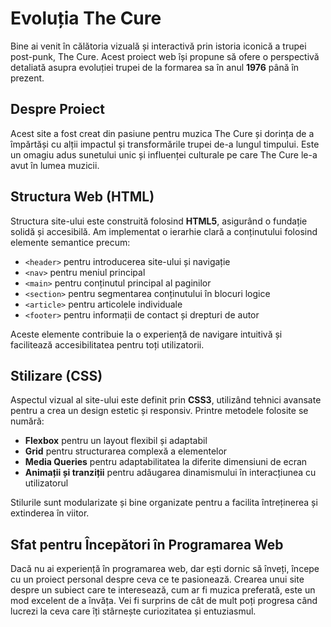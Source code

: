 # Evoluția The Cure

Bine ai venit în călătoria vizuală și interactivă prin istoria iconică a trupei post-punk, The Cure. Acest proiect web își propune să ofere o perspectivă detaliată asupra evoluției trupei de la formarea sa în anul **1976** până în prezent.

## Despre Proiect

Acest site a fost creat din pasiune pentru muzica The Cure și dorința de a împărtăși cu alții impactul și transformările trupei de-a lungul timpului. Este un omagiu adus sunetului unic și influenței culturale pe care The Cure le-a avut în lumea muzicii.

## Structura Web (HTML)

Structura site-ului este construită folosind **HTML5**, asigurând o fundație solidă și accesibilă. Am implementat o ierarhie clară a conținutului folosind elemente semantice precum:

- `<header>` pentru introducerea site-ului și navigație
- `<nav>` pentru meniul principal
- `<main>` pentru conținutul principal al paginilor
- `<section>` pentru segmentarea conținutului în blocuri logice
- `<article>` pentru articolele individuale
- `<footer>` pentru informații de contact și drepturi de autor

Aceste elemente contribuie la o experiență de navigare intuitivă și facilitează accesibilitatea pentru toți utilizatorii.

## Stilizare (CSS)

Aspectul vizual al site-ului este definit prin **CSS3**, utilizând tehnici avansate pentru a crea un design estetic și responsiv. Printre metodele folosite se numără:

- **Flexbox** pentru un layout flexibil și adaptabil
- **Grid** pentru structurarea complexă a elementelor
- **Media Queries** pentru adaptabilitatea la diferite dimensiuni de ecran
- **Animații și tranziții** pentru adăugarea dinamismului în interacțiunea cu utilizatorul

Stilurile sunt modularizate și bine organizate pentru a facilita întreținerea și extinderea în viitor.

## Sfat pentru Începători în Programarea Web

Dacă nu ai experiență în programarea web, dar ești dornic să înveți, începe cu un proiect personal despre ceva ce te pasionează. Crearea unui site despre un subiect care te interesează, cum ar fi muzica preferată, este un mod excelent de a învăța. Vei fi surprins de cât de mult poți progresa când lucrezi la ceva care îți stârnește curiozitatea și entuziasmul.
